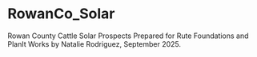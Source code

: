 # RowanCo_Solar
Rowan County Cattle Solar Prospects
Prepared for Rute Foundations and PlanIt Works by Natalie Rodriguez, September 2025.
